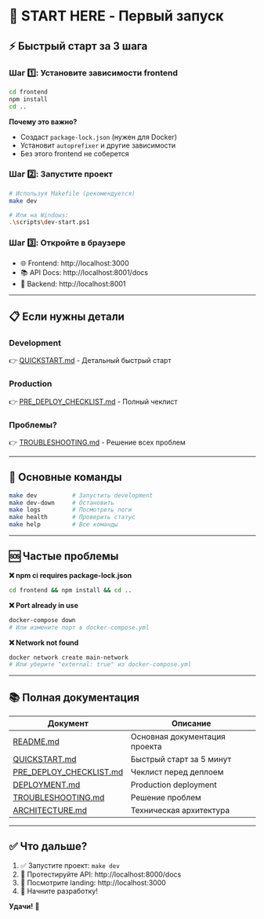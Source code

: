 # 🚀 START HERE - Первый запуск

## ⚡ Быстрый старт за 3 шага

### Шаг 1️⃣: Установите зависимости frontend

```bash
cd frontend
npm install
cd ..
```

**Почему это важно?**
- Создаст `package-lock.json` (нужен для Docker)
- Установит `autoprefixer` и другие зависимости
- Без этого frontend не соберется

### Шаг 2️⃣: Запустите проект

```bash
# Используя Makefile (рекомендуется)
make dev

# Или на Windows:
.\scripts\dev-start.ps1
```

### Шаг 3️⃣: Откройте в браузере

- 🌐 Frontend: http://localhost:3000
- 📚 API Docs: http://localhost:8001/docs
- 🔧 Backend: http://localhost:8001

---

## 📋 Если нужны детали

### Development
👉 [QUICKSTART.md](QUICKSTART.md) - Детальный быстрый старт

### Production
👉 [PRE_DEPLOY_CHECKLIST.md](PRE_DEPLOY_CHECKLIST.md) - Полный чеклист

### Проблемы?
👉 [TROUBLESHOOTING.md](TROUBLESHOOTING.md) - Решение всех проблем

---

## 🎯 Основные команды

```bash
make dev          # Запустить development
make dev-down     # Остановить
make logs         # Посмотреть логи
make health       # Проверить статус
make help         # Все команды
```

---

## 🆘 Частые проблемы

**❌ npm ci requires package-lock.json**
```bash
cd frontend && npm install && cd ..
```

**❌ Port already in use**
```bash
docker-compose down
# Или измените порт в docker-compose.yml
```

**❌ Network not found**
```bash
docker network create main-network
# Или уберите "external: true" из docker-compose.yml
```

---

## 📚 Полная документация

| Документ | Описание |
|----------|----------|
| [README.md](README.md) | Основная документация проекта |
| [QUICKSTART.md](QUICKSTART.md) | Быстрый старт за 5 минут |
| [PRE_DEPLOY_CHECKLIST.md](PRE_DEPLOY_CHECKLIST.md) | Чеклист перед деплоем |
| [DEPLOYMENT.md](DEPLOYMENT.md) | Production deployment |
| [TROUBLESHOOTING.md](TROUBLESHOOTING.md) | Решение проблем |
| [ARCHITECTURE.md](ARCHITECTURE.md) | Техническая архитектура |

---

## ✅ Что дальше?

1. ✅ Запустите проект: `make dev`
2. 🧪 Протестируйте API: http://localhost:8000/docs
3. 🎨 Посмотрите landing: http://localhost:3000
4. 🔧 Начните разработку!

**Удачи!** 🎉
